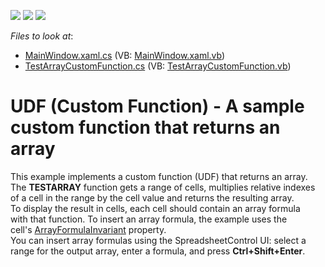 <!-- default badges list -->
![](https://img.shields.io/endpoint?url=https://codecentral.devexpress.com/api/v1/VersionRange/128612781/17.1.3%2B)
[![](https://img.shields.io/badge/Open_in_DevExpress_Support_Center-FF7200?style=flat-square&logo=DevExpress&logoColor=white)](https://supportcenter.devexpress.com/ticket/details/T538770)
[![](https://img.shields.io/badge/📖_How_to_use_DevExpress_Examples-e9f6fc?style=flat-square)](https://docs.devexpress.com/GeneralInformation/403183)
<!-- default badges end -->
<!-- default file list -->
*Files to look at*:

* [MainWindow.xaml.cs](./CS/CustomFunctionReturningArrayExample/MainWindow.xaml.cs) (VB: [MainWindow.xaml.vb](./VB/CustomFunctionReturningArrayExample/MainWindow.xaml.vb))
* [TestArrayCustomFunction.cs](./CS/CustomFunctionReturningArrayExample/TestArrayCustomFunction.cs) (VB: [TestArrayCustomFunction.vb](./VB/CustomFunctionReturningArrayExample/TestArrayCustomFunction.vb))
<!-- default file list end -->
# UDF (Custom Function) - A sample custom function that returns an array


This example implements a custom function (UDF) that returns an array. The <strong>TESTARRAY</strong> function gets a range of cells, multiplies relative indexes of a cell in the range by the cell value and returns the resulting array.<br>To display the result in cells, each cell should contain an array formula with that function. To insert an array formula, the example uses the cell's <a href="http://help.devexpress.com/#CoreLibraries/DevExpressSpreadsheetRange_ArrayFormulaInvarianttopic">ArrayFormulaInvariant</a> property.<br>You can insert array formulas using the SpreadsheetControl UI: select a range for the output array, enter a formula, and press <strong>Ctrl+Shift+Enter</strong>.

<br/>


